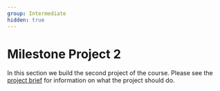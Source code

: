 ```yaml
---
group: Intermediate
hidden: true
---
```

# Milestone Project 2

In this section we build the second project of the course. Please see the [project brief](Milestone%20Project%202%20Brief.pdf) for information on what the project should do.